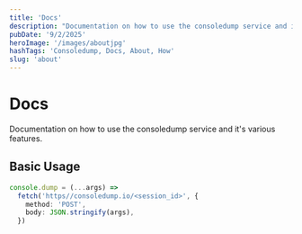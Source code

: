 ```yaml
---
title: 'Docs'
description: "Documentation on how to use the consoledump service and it's various features."
pubDate: '9/2/2025'
heroImage: '/images/aboutjpg'
hashTags: 'Consoledump, Docs, About, How'
slug: 'about'
---
```


# Docs

Documentation on how to use the consoledump service and it's various features.

## Basic Usage

```ts
console.dump = (...args) =>
  fetch('https//consoledump.io/<session_id>', {
    method: 'POST',
    body: JSON.stringify(args),
  })
```
